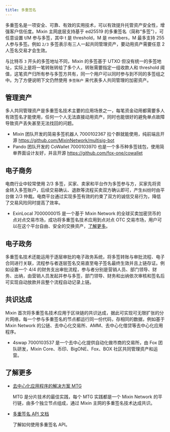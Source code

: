 ```yaml
---
title: 多重签名
---
```


多重签名是一项安全、可靠、有效的实用技术，可以有效提升托管资产安全性，增强客户信任度。Mixin 主网底层支持基于 ed25519 的多重签名（简称“多签”），可任意设置 t/M 参与多签，其中 t 是 threshold，M 是 members，M 最多支持 255 人参与多签。例如 `2/3` 多签表示有三人一起共同管理资产，要动用资产需要任意 2 人签名交易才会生效。

与比特币 `3` 开头的多签地址不同，Mixin 的多签基于 UTXO 但没有统一的多签地址，实际上是将一笔转账转给了多个人，转账需要指定一组收款人和 threshold 阈值，这笔资产归所有参与多签方共有，同一个用户可以同时参与到不同的多签组之中。为了方便说明下文仍然使用 `多签账户` 来代表多人共同管理的加密资产。

## 管理资产

多人共同管理资产是多重签名技术主要的应用场景之一，每笔资金动用都需要多人有效签名才能使用，任何一个人无法直接动用资产，同时也能很好的避免单点故障导致资产丢失甚至无法找回的问题。

- Mixin 团队开发的简易多签机器人 7000102367 拉个群就能使用，纯前端且开源 <https://github.com/MixinNetwork/multisig-bot>
- Pando 团队开发的 CoWallet 7000103970 也是一个多币种多签钱包，使用简单界面设计友好，并且开源 <https://github.com/fox-one/cowallet>

## 电子商务

电商行业中较常使用 2/3 多签，买家、卖家和平台作为多签参与方，买家先将资金转入多签账户，后续交易确认、退款等流程买卖双方确认即可，产生纠纷时由平台做 2/3 仲裁。电商平台通过实现多签有效的约束了双方的诚信交易行为，降低了交易风险同时提高了效率。

- ExinLocal 7000000015 是一个基于 Mixin Network 的全球买卖加密货币的点对点交易市场，成功将多重签名技术应用到点对点 OTC 交易市场，用户可以在这个平台自由、安全的交换资产，[了解更多](https://w3c.group/c/1581684681212744)。

## 电子政务

多重签名技术还能运用于逐层审批的电子政务系统，将多签转账与审批流程、电子合同进行关联，流程参与者逐层签名交易直至电子签名最终生效并且上链存证。例如设置一个 4/4 的财务支出审批流程，参与者分别是营销人员、部门领导、财务、出纳，由营销人员发起并参与多签，部门领导、财务和出纳依次审核和签名后可实现自动放款并且整个流程自动记录上链。

## 共识达成

Mixin 首次将多重签名技术应用于区块链的共识达成，据此可实现可无限扩张的分片网络，每一个参与多重签名的节点都运行同一份代码，存相同的数据，例如基于 Mixin Network 的公链、去中心化交易所、AMM、去中心化借贷等去中心化应用程序。

- 4swap 7000103537 是一个去中心化提供自动化做市商的交易所，由 Fox 团队研发，Mixin Core、币印、BigONE、Fox、BOX 社区共同管理资产和运营。

## 了解更多

- [去中心化应用程序的解决方案 MTG](../mtg/overview)

  MTG 是分片技术的最佳实践，每个 MTG 实践都是一个 Mixin Network 的平行链，由多个独立节点组成，通过 Mixin 主网的多重签名技术达成共识。

- [多重签名 API 文档](/api/multisigs/outputs)

  了解如何使用多重签名 API。
